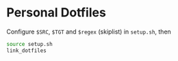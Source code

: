 # Personal Dotfiles

Configure `$SRC`, `$TGT` and `$regex` (skiplist) in `setup.sh`, then

``` sh
source setup.sh
link_dotfiles
```

